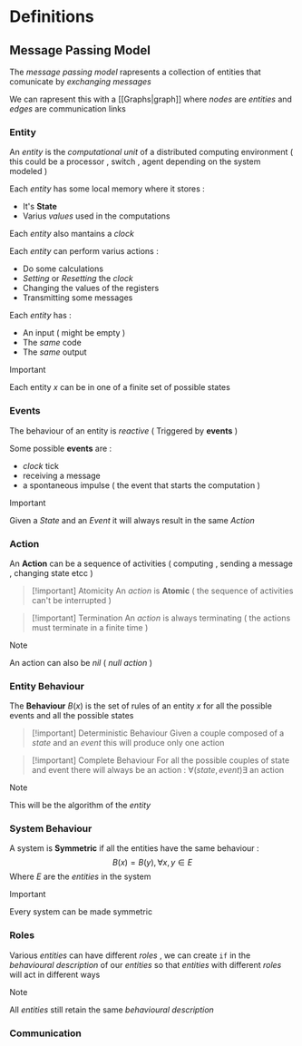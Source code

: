 # Definitions

## Message Passing Model

The *message passing model* rapresents a collection of entities that comunicate by *exchanging messages* 

We can rapresent this with a [[Graphs|graph]] where *nodes* are *entities* and *edges* are communication links 
### Entity

An *entity* is the *computational unit* of a distributed computing environment ( this could be a processor , switch , agent depending on the system modeled )

Each *entity* has some local memory where it stores : 
+ It's **State**
+ Varius *values* used in the computations

Each *entity* also mantains a *clock* 

Each *entity* can perform varius actions :
+ Do some calculations
+ *Setting* or *Resetting* the *clock*
+ Changing the values of the registers 
+ Transmitting some messages 

Each *entity* has : 
+ An input ( might be empty )
+ The *same* code
+ The *same* output

>[!important] 
>Each entity $x$ can be in one of a finite set of possible states  
### Events

The behaviour of an entity is *reactive* ( Triggered by **events** )

Some possible **events** are : 
+ *clock* tick
+ receiving a message
+ a spontaneous impulse ( the event that starts the computation )

>[!important] 
>Given a *State* and an *Event* it will always result in the same *Action*
### Action

An **Action** can be a sequence of activities ( computing , sending a message , changing state etcc ) 

>[!important] Atomicity
>An *action* is **Atomic** ( the sequence of activities can't be interrupted )

>[!important] Termination
>An *action* is always terminating ( the actions must terminate in a finite time )

>[!note] 
>An action can also be *nil* ( *null action* )
### Entity Behaviour

The **Behaviour** $B(x)$ is the set of rules of an entity $x$ for all the possible events and all the possible states 

>[!important] Deterministic Behaviour
>Given a couple composed of a *state* and an *event* this will produce only one action

>[!important] Complete Behaviour
>For all the possible couples of state and event there will always be an action : $\forall(state,event) \exists \text{ an action}$

>[!note] 
>This will be the algorithm of the *entity* 

### System Behaviour 

A system is **Symmetric** if all the entities have the same behaviour :
$$B(x)=B(y), \forall x,y \in E$$
Where $E$ are the *entities* in the system

>[!important] 
>Every system can be made symmetric

### Roles

Various *entities* can have different *roles* , we can create `if` in the *behavioural description* of our *entities* so that *entities* with different *roles* will act in different ways 

>[!note] 
>All *entities* still retain the same *behavioural description*

### Communication

